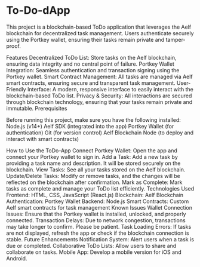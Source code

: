 # To-Do-dApp

This project is a blockchain-based ToDo application that leverages the Aelf blockchain for decentralized task management. Users authenticate securely using the Portkey wallet, ensuring their tasks remain private and tamper-proof.

Features
Decentralized ToDo List: Store tasks on the Aelf blockchain, ensuring data integrity and no central point of failure.
Portkey Wallet Integration: Seamless authentication and transaction signing using the Portkey wallet.
Smart Contract Management: All tasks are managed via Aelf smart contracts, ensuring secure and transparent task management.
User-Friendly Interface: A modern, responsive interface to easily interact with the blockchain-based ToDo list.
Privacy & Security: All interactions are secured through blockchain technology, ensuring that your tasks remain private and immutable.
Prerequisites

Before running this project, make sure you have the following installed:
Node.js (v14+)
Aelf SDK (integrated into the app)
Portkey Wallet (for authentication)
Git (for version control)
Aelf Blockchain Node (to deploy and interact with smart contracts)

How to Use the ToDo-App
Connect Portkey Wallet: Open the app and connect your Portkey wallet to sign in.
Add a Task: Add a new task by providing a task name and description. It will be stored securely on the blockchain.
View Tasks: See all your tasks stored on the Aelf blockchain.
Update/Delete Tasks: Modify or remove tasks, and the changes will be reflected on the blockchain after confirmation.
Mark as Complete: Mark tasks as complete and manage your ToDo list efficiently.
Technologies Used
Frontend: HTML, CSS, JavaScript (React.js)
Blockchain: Aelf Blockchain
Authentication: Portkey Wallet
Backend: Node.js
Smart Contracts: Custom Aelf smart contracts for task management
Known Issues
Wallet Connection Issues: Ensure that the Portkey wallet is installed, unlocked, and properly connected.
Transaction Delays: Due to network congestion, transactions may take longer to confirm. Please be patient.
Task Loading Errors: If tasks are not displayed, refresh the app or check if the blockchain connection is stable.
Future Enhancements
Notification System: Alert users when a task is due or completed.
Collaborative ToDo Lists: Allow users to share and collaborate on tasks.
Mobile App: Develop a mobile version for iOS and Android.
